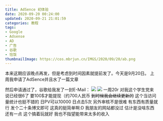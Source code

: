 ```yaml
---
title: AdSence 初体验
date: 2020-09-20 00:24:00
updated: 2020-09-21 21:01:59
categories: 教程
tags:
- Google
- Adsense
- AD
- 广告
- 谷歌
- 恰饭
thumbnailImage: https://cos.mbrjun.cn/IMGS/2020/09/20/ab.png
---
```

本来这期应该晚点再发，但是考虑到时间因素就提前发了。今天是9月20日。
上周我申请了AdSence并且水了一篇文章
<!-- more -->
然后申请通过了，谷歌给我发了一封E-Mail：
![  ][1]
![  ][2]
一周20r 对我这个学生党来说已经很6了
要100$才能提现（约700人民币
~~到时候我会继续更新的~~
这个当访问量统计也挺不错的 日PV可以10000 日点击5次
另外审核不是很难 有东西有质量就行 发个二十条博文即可 这真的挺简单啊:D
我朋友的网站都没过 估计是没啥东西
还有一点 这个搞着玩就好 我也不指望能带来太多的收入


  [1]: https://cos.mbrjun.cn/IMGS/2020/09/20/ad.png
  [2]: https://cos.mbrjun.cn/IMGS/2020/09/20/mu.png